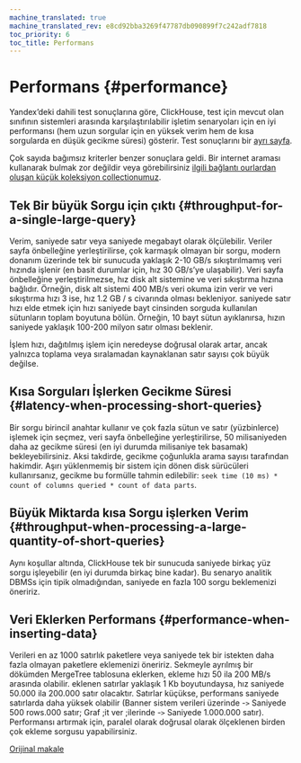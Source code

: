 ```yaml
---
machine_translated: true
machine_translated_rev: e8cd92bba3269f47787db090899f7c242adf7818
toc_priority: 6
toc_title: Performans
---
```


# Performans {#performance}

Yandex’deki dahili test sonuçlarına göre, ClickHouse, test için mevcut olan sınıfının sistemleri arasında karşılaştırılabilir işletim senaryoları için en iyi performansı (hem uzun sorgular için en yüksek verim hem de kısa sorgularda en düşük gecikme süresi) gösterir. Test sonuçlarını bir [ayrı sayfa](https://clickhouse.tech/benchmark/dbms/).

Çok sayıda bağımsız kriterler benzer sonuçlara geldi. Bir internet araması kullanarak bulmak zor değildir veya görebilirsiniz [ilgili bağlantı ourlardan oluşan küçük koleksiyon collectionumuz](https://clickhouse.tech/#independent-benchmarks).

## Tek Bir büyük Sorgu için çıktı {#throughput-for-a-single-large-query}

Verim, saniyede satır veya saniyede megabayt olarak ölçülebilir. Veriler sayfa önbelleğine yerleştirilirse, çok karmaşık olmayan bir sorgu, modern donanım üzerinde tek bir sunucuda yaklaşık 2-10 GB/s sıkıştırılmamış veri hızında işlenir (en basit durumlar için, hız 30 GB/s’ye ulaşabilir). Veri sayfa önbelleğine yerleştirilmezse, hız disk alt sistemine ve veri sıkıştırma hızına bağlıdır. Örneğin, disk alt sistemi 400 MB/s veri okuma izin verir ve veri sıkıştırma hızı 3 ise, hız 1.2 GB / s civarında olması bekleniyor. saniyede satır hızı elde etmek için hızı saniyede bayt cinsinden sorguda kullanılan sütunların toplam boyutuna bölün. Örneğin, 10 bayt sütun ayıklanırsa, hızın saniyede yaklaşık 100-200 milyon satır olması beklenir.

İşlem hızı, dağıtılmış işlem için neredeyse doğrusal olarak artar, ancak yalnızca toplama veya sıralamadan kaynaklanan satır sayısı çok büyük değilse.

## Kısa Sorguları İşlerken Gecikme Süresi {#latency-when-processing-short-queries}

Bir sorgu birincil anahtar kullanır ve çok fazla sütun ve satır (yüzbinlerce) işlemek için seçmez, veri sayfa önbelleğine yerleştirilirse, 50 milisaniyeden daha az gecikme süresi (en iyi durumda milisaniye tek basamak) bekleyebilirsiniz. Aksi takdirde, gecikme çoğunlukla arama sayısı tarafından hakimdir. Aşırı yüklenmemiş bir sistem için dönen disk sürücüleri kullanırsanız, gecikme bu formülle tahmin edilebilir: `seek time (10 ms) * count of columns queried * count of data parts`.

## Büyük Miktarda kısa Sorgu işlerken Verim {#throughput-when-processing-a-large-quantity-of-short-queries}

Aynı koşullar altında, ClickHouse tek bir sunucuda saniyede birkaç yüz sorgu işleyebilir (en iyi durumda birkaç bine kadar). Bu senaryo analitik DBMSs için tipik olmadığından, saniyede en fazla 100 sorgu beklemenizi öneririz.

## Veri Eklerken Performans {#performance-when-inserting-data}

Verileri en az 1000 satırlık paketlere veya saniyede tek bir istekten daha fazla olmayan paketlere eklemenizi öneririz. Sekmeyle ayrılmış bir dökümden MergeTree tablosuna eklerken, ekleme hızı 50 ila 200 MB/s arasında olabilir. eklenen satırlar yaklaşık 1 Kb boyutundaysa, hız saniyede 50.000 ila 200.000 satır olacaktır. Satırlar küçükse, performans saniyede satırlarda daha yüksek olabilir (Banner sistem verileri üzerinde -`>` Saniyede 500 rows.000 satır; Graf ;it ver ;ilerinde -`>` Saniyede 1.000.000 satır). Performansı artırmak için, paralel olarak doğrusal olarak ölçeklenen birden çok ekleme sorgusu yapabilirsiniz.

[Orijinal makale](https://clickhouse.tech/docs/en/introduction/performance/) <!--hide-->
